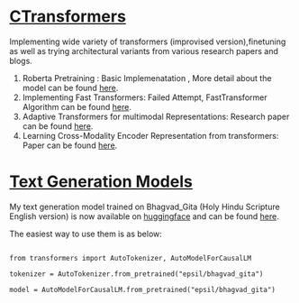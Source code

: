 # [CTransformers](https://github.com/HSaurabh0919/CTransformers/)

Implementing wide variety of transformers (improvised version),finetuning as well as trying architectural variants from various research papers and blogs.

1. Roberta Pretraining : Basic Implemenatation , More detail about the model can be found [here](https://huggingface.co/transformers/model_doc/roberta.html). 
2. Implementing Fast Transformers: Failed Attempt, FastTransformer Algorithm can be found [here](https://github.com/HSaurabh0919/CTransformers/blob/main/Fast_Transformers.ipynb).
3. Adaptive Transformers for multimodal Representations: Research paper can be found [here](https://arxiv.org/abs/2005.07486).
4. Learning Cross-Modality Encoder Representation from transformers: Paper can be found [here](https://arxiv.org/abs/1908.07490). 

# [Text Generation Models](https://github.com/HSaurabh0919/CTransformers/)
My text generation model trained on Bhagvad_Gita (Holy Hindu Scripture English version) is now available on [huggingface](https://huggingface.co/) and can be found [here](https://huggingface.co/epsil/bhagvad_gita). 

The easiest way to use them is as below:
```

from transformers import AutoTokenizer, AutoModelForCausalLM

tokenizer = AutoTokenizer.from_pretrained("epsil/bhagvad_gita")

model = AutoModelForCausalLM.from_pretrained("epsil/bhagvad_gita")

```
